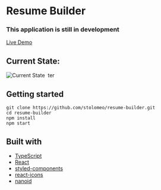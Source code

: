# Resume Builder

### This application is still in development

[Live Demo](https://stolomeo.github.io/resume-builder/)

## Current State:

![Current State](./preview.gif)
 ter

## Getting started

```
git clone https://github.com/stolomeo/resume-builder.git
cd resume-builder
npm install
npm start
```

## Built with

- [TypeScript](https://www.typescriptlang.org/)
- [React](https://reactjs.org/)
- [styled-components](https://www.npmjs.com/package/styled-components)
- [react-icons](https://react-icons.github.io/react-icons/)
- [nanoid](https://www.npmjs.com/package/nanoid)
